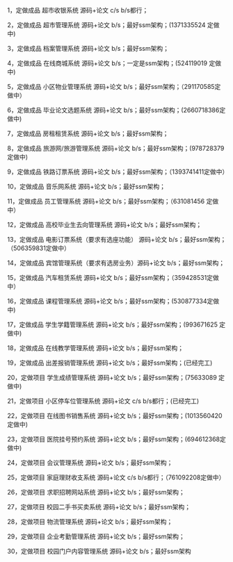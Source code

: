 1，定做成品 超市收银系统 源码+论文 c/s b/s都行；

2，定做成品 超市管理系统 源码+论文 b/s；最好ssm架构；(1371335524 定做中)

3，定做成品 档案管理系统 源码+论文 b/s；最好ssm架构；

4，定做成品 在线商城系统 源码+论文 b/s；一定是ssm架构；(524119019 定做中)

5，定做成品 小区物业管理系统 源码+论文 b/s；最好ssm架构；（291170585定做中）

6，定做成品 毕业论文选题系统 源码+论文 b/s；最好ssm架构；(2660718386定做中)

7，定做成品 房租租赁系统 源码+论文 b/s；最好ssm架构；

8，定做成品 旅游网/旅游管理系统 源码+论文 b/s；最好ssm架构；(978728379定做中)

9，定做成品 铁路订票系统 源码+论文 b/s；最好ssm架构；（1393741411定做中）

10，定做成品 音乐网系统 源码+论文 b/s；最好ssm架构；

11，定做成品 员工管理系统 源码+论文 b/s；最好ssm架构；（631081456 定做中）

12，定做成品 高校毕业生去向管理系统 源码+论文 b/s；最好ssm架构；

13，定做成品 电影订票系统（要求有选座功能） 源码+论文 b/s；最好ssm架构；（506359831定做中）

14，定做成品 宾馆管理系统（要求有选房业务）源码+论文 b/s；最好ssm架构；

15，定做成品 汽车租赁系统 源码+论文 b/s；最好ssm架构；（359428531定做中）

16，定做成品 课程管理系统 源码+论文 b/s；最好ssm架构；(530877334定做中)

17，定做成品 学生学籍管理系统 源码+论文 b/s；最好ssm架构；(993671625 定做中)

18，定做成品 在线教学管理系统 源码+论文 b/s；最好ssm架构；

19，定做成品 出差报销管理系统 源码+论文 b/s；最好ssm架构；(已经完工)

20，定做项目 学生成绩管理系统 源码+论文 b/s；最好ssm架构；(75633089 定做中)

21，定做项目 小区停车位管理系统 源码+论文 c/s b/s都行；(已经完工)

22，定做项目 在线图书销售系统 源码+论文 b/s；最好ssm架构；(1013560420定做中)

23，定做项目 医院挂号预约系统  源码+论文 b/s；最好ssm架构；(694612368定做中)

24，定做项目 会议管理系统 源码+论文 b/s；最好ssm架构；

25，定做项目 家庭理财收支系统 源码+论文  c/s b/s都行；（761092208定做中）

26，定做项目 求职招聘网站系统 源码+论文 b/s；最好ssm架构；

27，定做项目 校园二手书买卖系统 源码+论文 b/s；最好ssm架构；

28，定做项目 物流管理系统 源码+论文 b/s；最好ssm架构；

29，定做项目 企业考勤管理系统 源码+论文 b/s；最好ssm架构；

30，定做项目 校园门户内容管理系统 源码+论文 b/s；最好ssm架构